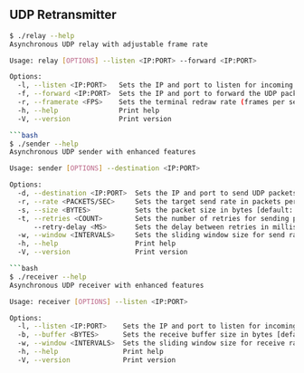 ## UDP Retransmitter

```bash
$ ./relay --help
Asynchronous UDP relay with adjustable frame rate

Usage: relay [OPTIONS] --listen <IP:PORT> --forward <IP:PORT>

Options:
  -l, --listen <IP:PORT>   Sets the IP and port to listen for incoming UDP packets
  -f, --forward <IP:PORT>  Sets the IP and port to forward the UDP packets
  -r, --framerate <FPS>    Sets the terminal redraw rate (frames per second) [default: 30]
  -h, --help               Print help
  -V, --version            Print version

```bash
$ ./sender --help
Asynchronous UDP sender with enhanced features

Usage: sender [OPTIONS] --destination <IP:PORT>

Options:
  -d, --destination <IP:PORT>  Sets the IP and port to send UDP packets
  -r, --rate <PACKETS/SEC>     Sets the target send rate in packets per second [default: 10]
  -s, --size <BYTES>           Sets the packet size in bytes [default: 256]
  -t, --retries <COUNT>        Sets the number of retries for sending packets [default: 3]
      --retry-delay <MS>       Sets the delay between retries in milliseconds [default: 100]
  -w, --window <INTERVALS>     Sets the sliding window size for send rate tracking [default: 10]
  -h, --help                   Print help
  -V, --version                Print version

```bash
$ ./receiver --help
Asynchronous UDP receiver with enhanced features

Usage: receiver [OPTIONS] --listen <IP:PORT>

Options:
  -l, --listen <IP:PORT>    Sets the IP and port to listen for incoming UDP packets
  -b, --buffer <BYTES>      Sets the receive buffer size in bytes [default: 65535]
  -w, --window <INTERVALS>  Sets the sliding window size for receive rate tracking [default: 10]
  -h, --help                Print help
  -V, --version             Print version
